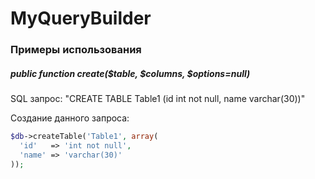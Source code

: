 # MyQueryBuilder

### Примеры использования

##### public function create($table, $columns, $options=null) 

SQL запрос: "CREATE TABLE Table1 (id int not null, name varchar(30))"

Создание данного запроса:
```php
$db->createTable('Table1', array(
  'id'   => 'int not null',                                  
  'name' => 'varchar(30)'                                    
));
```

